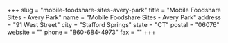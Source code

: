 +++
slug = "mobile-foodshare-sites-avery-park"
title = "Mobile Foodshare Sites - Avery Park"
name = "Mobile Foodshare Sites - Avery Park"
address = "91 West Street"
city = "Stafford Springs"
state = "CT"
postal = "06076"
website = ""
phone = "860-684-4973"
fax = ""
+++
